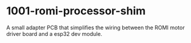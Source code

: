 # 1001-romi-processor-shim
A small adapter PCB that simplifies the wiring between the ROMI motor driver board and a esp32 dev module.

